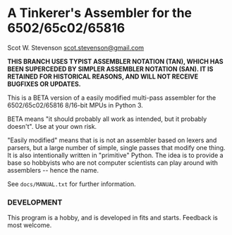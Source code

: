 # A Tinkerer's Assembler for the 6502/65c02/65816

Scot W. Stevenson <scot.stevenson@gmail.com>

**THIS BRANCH USES TYPIST ASSEMBLER NOTATION (TAN), WHICH HAS BEEN SUPERCEDED BY
SIMPLER ASSEMBLER NOTATION (SAN). IT IS RETAINED FOR HISTORICAL REASONS, AND
WILL NOT RECEIVE BUGFIXES OR UPDATES.**

This is a BETA version of a easily modified multi-pass assembler for the
6502/65c02/65816 8/16-bit MPUs in Python 3. 

BETA means "it should probably all work as intended, but it probably doesn't".
Use at your own risk. 

"Easily modified" means that is is not an assembler based on lexers and parsers,
but a large number of simple, single passes that modify one thing. It is also
intentionally written in "primitive" Python. The idea is to provide a base so
hobbyists who are not computer scientists can play around with assemblers --
hence the name. 

See `docs/MANUAL.txt` for further information.

### DEVELOPMENT

This program is a hobby, and is developed in fits and starts. Feedback is most
welcome. 
